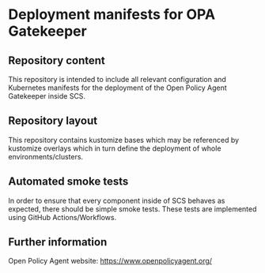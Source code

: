 # Deployment manifests for OPA Gatekeeper

## Repository content

This repository is intended to include all relevant configuration
and Kubernetes manifests for the deployment of the Open Policy Agent Gatekeeper inside SCS.

## Repository layout

This repository contains kustomize bases which may be referenced by
kustomize overlays which in turn define the deployment of whole
environments/clusters.

## Automated smoke tests

In order to ensure that every component inside of SCS behaves as
expected, there should be simple smoke tests.
These tests are implemented using GitHub Actions/Workflows.


## Further information

Open Policy Agent website: https://www.openpolicyagent.org/


